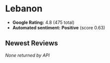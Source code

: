 # Lebanon

- **Google Rating:** 4.8  (475 total)
- **Automated sentiment:** **Positive** (score 0.63)

## Newest Reviews
_None returned by API_